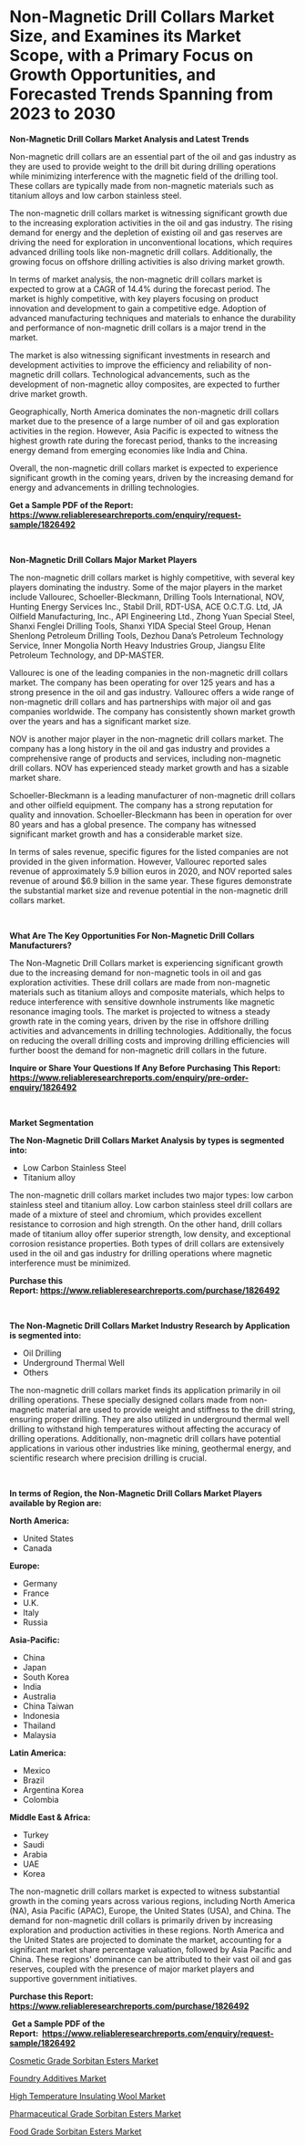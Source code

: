 <p><h1>Non-Magnetic Drill Collars Market Size, and Examines its Market Scope, with a Primary Focus on Growth Opportunities, and Forecasted Trends Spanning from 2023 to 2030</h1></p><p><strong>Non-Magnetic Drill Collars Market Analysis and Latest Trends</strong></p>
<p><p>Non-magnetic drill collars are an essential part of the oil and gas industry as they are used to provide weight to the drill bit during drilling operations while minimizing interference with the magnetic field of the drilling tool. These collars are typically made from non-magnetic materials such as titanium alloys and low carbon stainless steel. </p><p>The non-magnetic drill collars market is witnessing significant growth due to the increasing exploration activities in the oil and gas industry. The rising demand for energy and the depletion of existing oil and gas reserves are driving the need for exploration in unconventional locations, which requires advanced drilling tools like non-magnetic drill collars. Additionally, the growing focus on offshore drilling activities is also driving market growth.</p><p>In terms of market analysis, the non-magnetic drill collars market is expected to grow at a CAGR of 14.4% during the forecast period. The market is highly competitive, with key players focusing on product innovation and development to gain a competitive edge. Adoption of advanced manufacturing techniques and materials to enhance the durability and performance of non-magnetic drill collars is a major trend in the market.</p><p>The market is also witnessing significant investments in research and development activities to improve the efficiency and reliability of non-magnetic drill collars. Technological advancements, such as the development of non-magnetic alloy composites, are expected to further drive market growth.</p><p>Geographically, North America dominates the non-magnetic drill collars market due to the presence of a large number of oil and gas exploration activities in the region. However, Asia Pacific is expected to witness the highest growth rate during the forecast period, thanks to the increasing energy demand from emerging economies like India and China.</p><p>Overall, the non-magnetic drill collars market is expected to experience significant growth in the coming years, driven by the increasing demand for energy and advancements in drilling technologies.</p></p>
<p><strong>Get a Sample PDF of the Report:&nbsp; <a href="https://www.reliableresearchreports.com/enquiry/request-sample/1826492">https://www.reliableresearchreports.com/enquiry/request-sample/1826492</a></strong></p>
<p>&nbsp;</p>
<p><strong>Non-Magnetic Drill Collars Major Market Players</strong></p>
<p><p>The non-magnetic drill collars market is highly competitive, with several key players dominating the industry. Some of the major players in the market include Vallourec, Schoeller-Bleckmann, Drilling Tools International, NOV, Hunting Energy Services Inc., Stabil Drill, RDT-USA, ACE O.C.T.G. Ltd, JA Oilfield Manufacturing, Inc., API Engineering Ltd., Zhong Yuan Special Steel, Shanxi Fenglei Drilling Tools, Shanxi YIDA Special Steel Group, Henan Shenlong Petroleum Drilling Tools, Dezhou Dana’s Petroleum Technology Service, Inner Mongolia North Heavy Industries Group, Jiangsu Elite Petroleum Technology, and DP-MASTER.</p><p>Vallourec is one of the leading companies in the non-magnetic drill collars market. The company has been operating for over 125 years and has a strong presence in the oil and gas industry. Vallourec offers a wide range of non-magnetic drill collars and has partnerships with major oil and gas companies worldwide. The company has consistently shown market growth over the years and has a significant market size.</p><p>NOV is another major player in the non-magnetic drill collars market. The company has a long history in the oil and gas industry and provides a comprehensive range of products and services, including non-magnetic drill collars. NOV has experienced steady market growth and has a sizable market share.</p><p>Schoeller-Bleckmann is a leading manufacturer of non-magnetic drill collars and other oilfield equipment. The company has a strong reputation for quality and innovation. Schoeller-Bleckmann has been in operation for over 80 years and has a global presence. The company has witnessed significant market growth and has a considerable market size.</p><p>In terms of sales revenue, specific figures for the listed companies are not provided in the given information. However, Vallourec reported sales revenue of approximately 5.9 billion euros in 2020, and NOV reported sales revenue of around $6.9 billion in the same year. These figures demonstrate the substantial market size and revenue potential in the non-magnetic drill collars market.</p></p>
<p>&nbsp;</p>
<p><strong>What Are The Key Opportunities For Non-Magnetic Drill Collars Manufacturers?</strong></p>
<p><p>The Non-Magnetic Drill Collars market is experiencing significant growth due to the increasing demand for non-magnetic tools in oil and gas exploration activities. These drill collars are made from non-magnetic materials such as titanium alloys and composite materials, which helps to reduce interference with sensitive downhole instruments like magnetic resonance imaging tools. The market is projected to witness a steady growth rate in the coming years, driven by the rise in offshore drilling activities and advancements in drilling technologies. Additionally, the focus on reducing the overall drilling costs and improving drilling efficiencies will further boost the demand for non-magnetic drill collars in the future.</p></p>
<p><strong>Inquire or Share Your Questions If Any Before Purchasing This Report: <a href="https://www.reliableresearchreports.com/enquiry/pre-order-enquiry/1826492">https://www.reliableresearchreports.com/enquiry/pre-order-enquiry/1826492</a></strong></p>
<p>&nbsp;</p>
<p><strong>Market Segmentation</strong></p>
<p><strong>The Non-Magnetic Drill Collars Market Analysis by types is segmented into:</strong></p>
<p><ul><li>Low Carbon Stainless Steel</li><li>Titanium alloy</li></ul></p>
<p><p>The non-magnetic drill collars market includes two major types: low carbon stainless steel and titanium alloy. Low carbon stainless steel drill collars are made of a mixture of steel and chromium, which provides excellent resistance to corrosion and high strength. On the other hand, drill collars made of titanium alloy offer superior strength, low density, and exceptional corrosion resistance properties. Both types of drill collars are extensively used in the oil and gas industry for drilling operations where magnetic interference must be minimized.</p></p>
<p><strong>Purchase this Report:&nbsp;<a href="https://www.reliableresearchreports.com/purchase/1826492">https://www.reliableresearchreports.com/purchase/1826492</a></strong></p>
<p>&nbsp;</p>
<p><strong>The Non-Magnetic Drill Collars Market Industry Research by Application is segmented into:</strong></p>
<p><ul><li>Oil Drilling</li><li>Underground Thermal Well</li><li>Others</li></ul></p>
<p><p>The non-magnetic drill collars market finds its application primarily in oil drilling operations. These specially designed collars made from non-magnetic material are used to provide weight and stiffness to the drill string, ensuring proper drilling. They are also utilized in underground thermal well drilling to withstand high temperatures without affecting the accuracy of drilling operations. Additionally, non-magnetic drill collars have potential applications in various other industries like mining, geothermal energy, and scientific research where precision drilling is crucial.</p></p>
<p>&nbsp;</p>
<p><strong>In terms of Region, the Non-Magnetic Drill Collars Market Players available by Region are:</strong></p>
<p>
    <p> <strong> North America: </strong>
        <ul>
            <li>United States</li>
            <li>Canada</li>
        </ul>
        </p> 
    <p> <strong> Europe: </strong>
        <ul>
            <li>Germany</li>
            <li>France</li>
            <li>U.K.</li>
            <li>Italy</li>
            <li>Russia</li>
        </ul>
        </p> 
    <p> <strong> Asia-Pacific: </strong>
        <ul>
            <li>China</li>
            <li>Japan</li>
            <li>South Korea</li>
            <li>India</li>
            <li>Australia</li>
            <li>China Taiwan</li>
            <li>Indonesia</li>
            <li>Thailand</li>
            <li>Malaysia</li>
        </ul>
        </p> 
    <p> <strong> Latin America: </strong>
        <ul>
            <li>Mexico</li>
            <li>Brazil</li>
            <li>Argentina Korea</li>
            <li>Colombia</li>
        </ul>
        </p> 
    <p> <strong> Middle East & Africa: </strong>
        <ul>
            <li>Turkey</li>
            <li>Saudi</li>
            <li>Arabia</li>
            <li>UAE</li>
            <li>Korea</li>
        </ul>
    </p>
    </p>
<p><p>The non-magnetic drill collars market is expected to witness substantial growth in the coming years across various regions, including North America (NA), Asia Pacific (APAC), Europe, the United States (USA), and China. The demand for non-magnetic drill collars is primarily driven by increasing exploration and production activities in these regions. North America and the United States are projected to dominate the market, accounting for a significant market share percentage valuation, followed by Asia Pacific and China. These regions' dominance can be attributed to their vast oil and gas reserves, coupled with the presence of major market players and supportive government initiatives.</p></p>
<p><strong>Purchase this Report: <a href="https://www.reliableresearchreports.com/purchase/1826492">https://www.reliableresearchreports.com/purchase/1826492</a></strong></p>
<p>&nbsp;<strong>Get a Sample PDF of the Report:&nbsp;&nbsp;<a href="https://www.reliableresearchreports.com/enquiry/request-sample/1826492">https://www.reliableresearchreports.com/enquiry/request-sample/1826492</a></strong></p>
<p><strong></strong></p>
<p><p><a href="https://github.com/gulaimolin/Market-Research-Report-List-1/blob/main/cosmetic-grade-sorbitan-esters-market.md">Cosmetic Grade Sorbitan Esters Market</a></p><p><a href="https://github.com/grishafomin4852/Market-Research-Report-List-1/blob/main/foundry-additives-market.md">Foundry Additives Market</a></p><p><a href="https://github.com/luckyshygirl/Market-Research-Report-List-2/blob/main/high-temperature-insulating-wool-market.md">High Temperature Insulating Wool Market</a></p><p><a href="https://github.com/gdfhhhj/Market-Research-Report-List-2/blob/main/pharmaceutical-grade-sorbitan-esters-market.md">Pharmaceutical Grade Sorbitan Esters Market</a></p><p><a href="https://github.com/ruslanpoljakovrd177/Market-Research-Report-List-1/blob/main/food-grade-sorbitan-esters-market.md">Food Grade Sorbitan Esters Market</a></p></p>